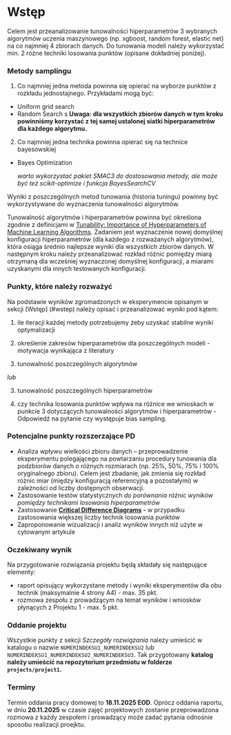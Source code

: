 # Wstęp

Celem jest przeanalizowanie tunowalności hiperparametrów 3 wybranych algorytmów uczenia maszynowego (np. xgboost, random forest, elastic net) na co najmniej 4 zbiorach danych. Do tunowania modeli należy wykorzystać min. 2 różne techniki losowania punktów (opisane dokładniej poniżej).

### Metody samplingu

1.  Co najmniej jedna metoda powinna się opierać na wyborze punktów z rozkładu jednostajnego. Przykładami mogą być:

-   Uniform grid search
-   Random Search
s
  **Uwaga: dla wszystkich zbiorów danych w tym kroku powinniśmy korzystać z tej samej ustalonej siatki hiperparametrów dla każdego algorytmu.**

2.  Co najmniej jedna technika powinna opierać się na technice bayesowskiej

-   Bayes Optimization
    
    _warto wykorzystać pakiet SMAC3 do dostosowania metody, ale może być też scikit-optimize i funkcja BayesSearchCV_
    

Wyniki z poszczególnych metod tunowania (historia tuningu) powinny być wykorzystywane do wyznaczenia tunowalności algorytmów.

Tunowalność algorytmów i hiperparametrów powinna być określona zgodnie z definicjami w [Tunability: Importance of Hyperparameters of Machine Learning Algorithms](https://jmlr.org/papers/volume20/18-444/18-444.pdf). Zadaniem jest wyznaczenie nowej domyślnej konfiguracji hiperparametrów (dla każdego z rozważanych algorytmów), która osiąga średnio najlepsze wyniki dla wszystkich zbiorów danych. W następnym kroku należy przeanalizować rozkład różnic pomiędzy miarą otrzymaną dla wcześniej wyznaczonej domyślnej konfiguracji, a miarami uzyskanymi dla innych testowanych konfiguracji.



### Punkty, które należy rozważyć

Na podstawie wyników zgromadzonych w eksperymencie opisanym w sekcji [Wstęp] (#wstep) należy opisać i przeanalizować wyniki pod kątem: 

1.  ile iteracji każdej metody potrzebujemy żeby uzyskać stabilne wyniki optymalizacji
    
2.  określenie zakresów hiperparametrów dla poszczególnych modeli - motywacja wynikająca z literatury
    
3.  tunowalność poszczególnych algorytmów 

*lub* 

3. tunowalność poszczególnych hiperparametrów
        
4.  czy technika losowania punktów wpływa na różnice we wnioskach w punkcie 3 dotyczących tunowalności algorytmów i hiperparametrów - Odpowiedź na pytanie czy występuje bias sampling.

    

### Potencjalne punkty rozszerzające PD
-   Analiza wpływu wielkości zbioru danych – przeprowadzenie eksperymentu polegającego na powtarzaniu procedury tunowania dla podzbiorów danych o różnych rozmiarach (np. 25%, 50%, 75% i 100% oryginalnego zbioru). Celem jest zbadanie, jak zmienia się rozkład różnic miar (między konfiguracją referencyjną a pozostałymi) w zależności od liczby dostępnych obserwacji. 
-   Zastosowanie testów statystycznych _do porównania różnic wyników pomiędzy technikami losowania hiperparametrów_
-   Zastosowanie **[Critical Difference Diagrams](https://github.com/hfawaz/cd-diagram#critical-difference-diagrams) -** w przypadku zastosowania większej liczby technik losowania punktów
-   Zaproponowanie wizualizacji i analiz wyników innych niż użyte w cytowanym artykule

### Oczekiwany wynik

Na przygotowanie rozwiązania projektu będą składały się następujące elementy:

-   raport opisujący wykorzystane metody i wyniki eksperymentów dla obu technik (maksymalnie 4 strony A4) - max. 35 pkt.
-   rozmowa zespołu z prowadzącym na temat wyników i wniosków płynących z Projektu 1 - max. 5 pkt.


  
### Oddanie projektu

Wszystkie punkty z sekcji _Szczegóły rozwiązania_ należy umieścić w katalogu o nazwie `NUMERINDEKSU1_NUMERINDEKSU2` lub `NUMERINDEKSU1_NUMERINDEKSU2_NUMERINDEKSU3`. Tak przygotowany **katalog należy umieścić na repozytorium przedmiotu w folderze `projects/project1`.**



### Terminy  

Termin oddania pracy domowej to **18.11.2025 EOD**.
Oprócz oddania raportu, w dniu **20.11.2025** w czasie zajęć projektowych zostanie przeprowadzona rozmowa z każdy zespołem i prowadzący może zadać pytania odnośnie sposobu realizacji proejktu.
